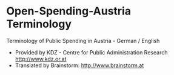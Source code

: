 # Open-Spending-Austria Terminology
Terminology of Public Spending in Austria - German / English

* Provided by KDZ - Centre for Public Administration Research http://www.kdz.or.at
* Translated by Brainstorm: http://www.brainstorm.at
